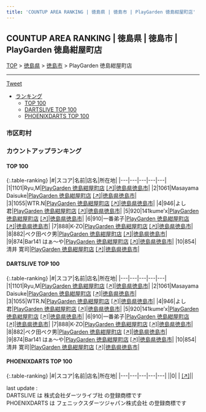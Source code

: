 ```yaml
---
title: 'COUNTUP AREA RANKING | 徳島県 | 徳島市 | PlayGarden 徳島紺屋町店'
---
```

## COUNTUP AREA RANKING | 徳島県 | 徳島市 | PlayGarden 徳島紺屋町店

[TOP](/darts/rank/) > [徳島県](/darts/rank/徳島県/) > [徳島市](/darts/rank/徳島県/徳島市/) > PlayGarden 徳島紺屋町店

___

<a href="https://twitter.com/share?ref_src=twsrc%5Etfw" data-text="COUNTUP AREA RANKING | 徳島県徳島市PlayGarden 徳島紺屋町店" class="twitter-share-button" data-hashtags="DARTSLIVE,PHOENIXDARTS,darts,ダーツ" data-show-count="false">Tweet</a>

* [ランキング](#カウントアップランキング)
    * [TOP 100](#top-100)
    * [DARTSLIVE TOP 100](#dartslive-top-100)
    * [PHOENIXDARTS TOP 100](#phoenixdarts-top-100)

### 市区町村

<ul>

</ul>

### カウントアップランキング

#### TOP 100



{:.table-ranking}
|#|スコア|名前|店名|所在地|
|---|---|---|---|---|
|1|1101|<span class="rank-name-dl">Ryu,M</span>|<a href="/darts/rank/shops/8ead0b409032abbb58d385ea46352d8f.html">PlayGarden 徳島紺屋町店</a> <a href="https://search.dartslive.com/jp/shop/8ead0b409032abbb58d385ea46352d8f">[↗]</a>|<a href="/darts/rank/徳島県/徳島市">徳島県徳島市</a>|
|2|1061|<span class="rank-name-dl">Masayama Daisuke</span>|<a href="/darts/rank/shops/8ead0b409032abbb58d385ea46352d8f.html">PlayGarden 徳島紺屋町店</a> <a href="https://search.dartslive.com/jp/shop/8ead0b409032abbb58d385ea46352d8f">[↗]</a>|<a href="/darts/rank/徳島県/徳島市">徳島県徳島市</a>|
|3|1055|<span class="rank-name-dl">WTR.N</span>|<a href="/darts/rank/shops/8ead0b409032abbb58d385ea46352d8f.html">PlayGarden 徳島紺屋町店</a> <a href="https://search.dartslive.com/jp/shop/8ead0b409032abbb58d385ea46352d8f">[↗]</a>|<a href="/darts/rank/徳島県/徳島市">徳島県徳島市</a>|
|4|946|<span class="rank-name-dl">よし君</span>|<a href="/darts/rank/shops/8ead0b409032abbb58d385ea46352d8f.html">PlayGarden 徳島紺屋町店</a> <a href="https://search.dartslive.com/jp/shop/8ead0b409032abbb58d385ea46352d8f">[↗]</a>|<a href="/darts/rank/徳島県/徳島市">徳島県徳島市</a>|
|5|920|<span class="rank-name-dl">141kume’x</span>|<a href="/darts/rank/shops/8ead0b409032abbb58d385ea46352d8f.html">PlayGarden 徳島紺屋町店</a> <a href="https://search.dartslive.com/jp/shop/8ead0b409032abbb58d385ea46352d8f">[↗]</a>|<a href="/darts/rank/徳島県/徳島市">徳島県徳島市</a>|
|6|910|<span class="rank-name-dl">一番弟子</span>|<a href="/darts/rank/shops/8ead0b409032abbb58d385ea46352d8f.html">PlayGarden 徳島紺屋町店</a> <a href="https://search.dartslive.com/jp/shop/8ead0b409032abbb58d385ea46352d8f">[↗]</a>|<a href="/darts/rank/徳島県/徳島市">徳島県徳島市</a>|
|7|888|<span class="rank-name-dl">K-ZO</span>|<a href="/darts/rank/shops/8ead0b409032abbb58d385ea46352d8f.html">PlayGarden 徳島紺屋町店</a> <a href="https://search.dartslive.com/jp/shop/8ead0b409032abbb58d385ea46352d8f">[↗]</a>|<a href="/darts/rank/徳島県/徳島市">徳島県徳島市</a>|
|8|882|<span class="rank-name-dl">ペク田ペク男</span>|<a href="/darts/rank/shops/8ead0b409032abbb58d385ea46352d8f.html">PlayGarden 徳島紺屋町店</a> <a href="https://search.dartslive.com/jp/shop/8ead0b409032abbb58d385ea46352d8f">[↗]</a>|<a href="/darts/rank/徳島県/徳島市">徳島県徳島市</a>|
|9|874|<span class="rank-name-dl">Bar141 はぁ〜や</span>|<a href="/darts/rank/shops/8ead0b409032abbb58d385ea46352d8f.html">PlayGarden 徳島紺屋町店</a> <a href="https://search.dartslive.com/jp/shop/8ead0b409032abbb58d385ea46352d8f">[↗]</a>|<a href="/darts/rank/徳島県/徳島市">徳島県徳島市</a>|
|10|854|<span class="rank-name-dl">清井 寛司</span>|<a href="/darts/rank/shops/8ead0b409032abbb58d385ea46352d8f.html">PlayGarden 徳島紺屋町店</a> <a href="https://search.dartslive.com/jp/shop/8ead0b409032abbb58d385ea46352d8f">[↗]</a>|<a href="/darts/rank/徳島県/徳島市">徳島県徳島市</a>|


#### DARTSLIVE TOP 100



{:.table-ranking}
|#|スコア|名前|店名|所在地|
|---|---|---|---|---|
|1|1101|<span class="rank-name-dl">Ryu,M</span>|<a href="/darts/rank/shops/8ead0b409032abbb58d385ea46352d8f.html">PlayGarden 徳島紺屋町店</a> <a href="https://search.dartslive.com/jp/shop/8ead0b409032abbb58d385ea46352d8f">[↗]</a>|<a href="/darts/rank/徳島県/徳島市">徳島県徳島市</a>|
|2|1061|<span class="rank-name-dl">Masayama Daisuke</span>|<a href="/darts/rank/shops/8ead0b409032abbb58d385ea46352d8f.html">PlayGarden 徳島紺屋町店</a> <a href="https://search.dartslive.com/jp/shop/8ead0b409032abbb58d385ea46352d8f">[↗]</a>|<a href="/darts/rank/徳島県/徳島市">徳島県徳島市</a>|
|3|1055|<span class="rank-name-dl">WTR.N</span>|<a href="/darts/rank/shops/8ead0b409032abbb58d385ea46352d8f.html">PlayGarden 徳島紺屋町店</a> <a href="https://search.dartslive.com/jp/shop/8ead0b409032abbb58d385ea46352d8f">[↗]</a>|<a href="/darts/rank/徳島県/徳島市">徳島県徳島市</a>|
|4|946|<span class="rank-name-dl">よし君</span>|<a href="/darts/rank/shops/8ead0b409032abbb58d385ea46352d8f.html">PlayGarden 徳島紺屋町店</a> <a href="https://search.dartslive.com/jp/shop/8ead0b409032abbb58d385ea46352d8f">[↗]</a>|<a href="/darts/rank/徳島県/徳島市">徳島県徳島市</a>|
|5|920|<span class="rank-name-dl">141kume’x</span>|<a href="/darts/rank/shops/8ead0b409032abbb58d385ea46352d8f.html">PlayGarden 徳島紺屋町店</a> <a href="https://search.dartslive.com/jp/shop/8ead0b409032abbb58d385ea46352d8f">[↗]</a>|<a href="/darts/rank/徳島県/徳島市">徳島県徳島市</a>|
|6|910|<span class="rank-name-dl">一番弟子</span>|<a href="/darts/rank/shops/8ead0b409032abbb58d385ea46352d8f.html">PlayGarden 徳島紺屋町店</a> <a href="https://search.dartslive.com/jp/shop/8ead0b409032abbb58d385ea46352d8f">[↗]</a>|<a href="/darts/rank/徳島県/徳島市">徳島県徳島市</a>|
|7|888|<span class="rank-name-dl">K-ZO</span>|<a href="/darts/rank/shops/8ead0b409032abbb58d385ea46352d8f.html">PlayGarden 徳島紺屋町店</a> <a href="https://search.dartslive.com/jp/shop/8ead0b409032abbb58d385ea46352d8f">[↗]</a>|<a href="/darts/rank/徳島県/徳島市">徳島県徳島市</a>|
|8|882|<span class="rank-name-dl">ペク田ペク男</span>|<a href="/darts/rank/shops/8ead0b409032abbb58d385ea46352d8f.html">PlayGarden 徳島紺屋町店</a> <a href="https://search.dartslive.com/jp/shop/8ead0b409032abbb58d385ea46352d8f">[↗]</a>|<a href="/darts/rank/徳島県/徳島市">徳島県徳島市</a>|
|9|874|<span class="rank-name-dl">Bar141 はぁ〜や</span>|<a href="/darts/rank/shops/8ead0b409032abbb58d385ea46352d8f.html">PlayGarden 徳島紺屋町店</a> <a href="https://search.dartslive.com/jp/shop/8ead0b409032abbb58d385ea46352d8f">[↗]</a>|<a href="/darts/rank/徳島県/徳島市">徳島県徳島市</a>|
|10|854|<span class="rank-name-dl">清井 寛司</span>|<a href="/darts/rank/shops/8ead0b409032abbb58d385ea46352d8f.html">PlayGarden 徳島紺屋町店</a> <a href="https://search.dartslive.com/jp/shop/8ead0b409032abbb58d385ea46352d8f">[↗]</a>|<a href="/darts/rank/徳島県/徳島市">徳島県徳島市</a>|


#### PHOENIXDARTS TOP 100



{:.table-ranking}
|#|スコア|名前|店名|所在地|
|---|---|---|---|---|
||0|<span class="rank-name-dl"> </span>|<a href="/darts/rank/shops/.html"></a> <a href="">[↗]</a>|<a href="/darts/rank//"></a>|


<div class="footer border-top border-gray-light mt-5 pt-3 text-right text-gray">
    last update : <span style="font-weight: italic" id="foot_last_modified"></span><br />
    DARTSLIVE は 株式会社ダーツライブ社 の登録商標です<br />
    PHOENIXDARTS は フェニックスダーツジャパン株式会社 の登録商標です<br />
</div>

<script src="https://cdnjs.cloudflare.com/ajax/libs/jquery.tablesorter/2.31.3/js/jquery.tablesorter.min.js" integrity="sha512-qzgd5cYSZcosqpzpn7zF2ZId8f/8CHmFKZ8j7mU4OUXTNRd5g+ZHBPsgKEwoqxCtdQvExE5LprwwPAgoicguNg==" crossorigin="anonymous" referrerpolicy="no-referrer"></script>
<link rel="stylesheet" href="https://cdnjs.cloudflare.com/ajax/libs/jquery.tablesorter/2.31.3/css/theme.default.min.css" integrity="sha512-wghhOJkjQX0Lh3NSWvNKeZ0ZpNn+SPVXX1Qyc9OCaogADktxrBiBdKGDoqVUOyhStvMBmJQ8ZdMHiR3wuEq8+w==" crossorigin="anonymous" referrerpolicy="no-referrer" />
<script>
$(function() {
    $(".table-ranking").tablesorter({sortList:[[0, 0]]});
    $("#foot_last_modified").text(formatDate(new Date(document.lastModified), 'yyyy-MM-dd HH:mm:ss'));
});
</script>

<script async src="https://platform.twitter.com/widgets.js" charset="utf-8"></script>